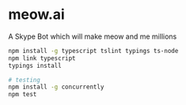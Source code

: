 # meow.ai
A Skype Bot which will make meow and me millions

```bash
npm install -g typescript tslint typings ts-node
npm link typescript
typings install

# testing
npm install -g concurrently
npm test
```